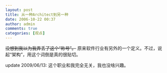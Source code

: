 ```yaml
---
layout: post
title: 从一种Architect到另一种
date: 2006-10-22 00:37
author: admin
comments: true
categories: [观点]
---
```

<span style="text-decoration: line-through;">没想到我以为我弄丢了这个“称号”。</span>
原来软件行业有另外的一个定义。不过，说起“架构”，用这个词倒是真的很贴切。

update 2009/06/13: 这个职业和我完全无关，我也没啥兴趣。
